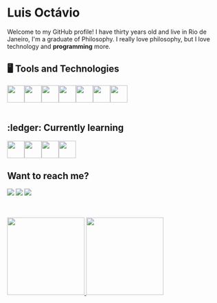 <h1 align="left">Luis Octávio</h1>


<p>Welcome to my GitHub profile! I have thirty years old and live in Rio de Janeiro, I'm a graduate of Philosophy. I really love philosophy, but I love technology and <strong>programming</strong> more. 
<br>

<h2> 🖥️ Tools and Technologies</h2>

<div style="display: flex">
<img loading="lazy" src="https://cdn.jsdelivr.net/gh/devicons/devicon@latest/icons/html5/html5-plain-wordmark.svg" width="40px"/>         
<img loading="lazy" src="https://cdn.jsdelivr.net/gh/devicons/devicon@latest/icons/css3/css3-plain-wordmark.svg" width="40px"/>
<img loading="lazy" src="https://cdn.jsdelivr.net/gh/devicons/devicon@latest/icons/javascript/javascript-plain.svg" width="40px"/>
<img loading="lazy" src="https://cdn.jsdelivr.net/gh/devicons/devicon@latest/icons/tailwindcss/tailwindcss-original.svg" width="40px"/>
<img loading="lazy" src="https://cdn.jsdelivr.net/gh/devicons/devicon@latest/icons/git/git-original.svg" width="40px"/>
<img loading="lazy" src="https://cdn.jsdelivr.net/gh/devicons/devicon@latest/icons/github/github-original.svg" width="40px"/>
<img loading="lazy" src="https://cdn.jsdelivr.net/gh/devicons/devicon@latest/icons/linux/linux-original.svg" width="40px"/>

<br>
</div>
<br>

<h2> :ledger: Currently learning </h2>
<div style="display: flex">
<img loading="lazy" src="https://cdn.jsdelivr.net/gh/devicons/devicon@latest/icons/mysql/mysql-original.svg" width="40px"/>
<img loading="lazy" src="https://cdn.jsdelivr.net/gh/devicons/devicon@latest/icons/ruby/ruby-original.svg" width="40px"/>
<img loading="lazy" src="https://cdn.jsdelivr.net/gh/devicons/devicon@latest/icons/rails/rails-plain-wordmark.svg" width="40px"/>
<img loading="lazy" src="https://cdn.jsdelivr.net/gh/devicons/devicon@latest/icons/rubymine/rubymine-original.svg" width="40px"/>
          
          
</div>

<h2>Want to reach me?</h2>
<div>
<a href="https://instagram.com/luisoctavis" target="_blank"><img loading="lazy" src="https://img.shields.io/badge/-Instagram-%23E4405F?style=for-the-badge&logo=instagram&logoColor=white" target="_blank"></a>
<a href= "mailto:luisoctavius.sc@gmail.com" target="_blank"><img loading="lazy" src="https://img.shields.io/badge/Gmail-D14836?style=for-the-badge&logo=gmail&logoColor=white" target="_blank"></a>
<a href="https://www.linkedin.com/in/luis-octavio" target="_blank"><img loading="lazy" src="https://img.shields.io/badge/-LinkedIn-%230077B5?style=for-the-badge&logo=linkedin&logoColor=white" target="_blank"></a>   
</div>

<br>
<br>
<p align="center" style="display: flex; gap:10px;">
<a href="https://github.com/Big-Plato">
  <img height="180em" src="https://github-readme-stats-eight-theta.vercel.app/api?username=Big-Plato&show_icons=true&theme=synthwave&include_all_commits=true&count_private=true"/>
  <img height="180em" src="https://github-readme-stats-eight-theta.vercel.app/api/top-langs/?username=Big-Plato&layout=compact&langs_count=8&theme=synthwave"/>
</a>
</p>



<!---
Big-Plato/Big-Plato is a ✨ special ✨ repository because its `README.md` (this file) appears on your GitHub profile.
You can click the Preview link to take a look at your changes.
--->
